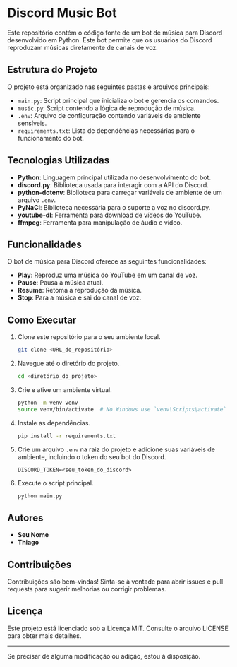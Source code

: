 # Discord Music Bot

Este repositório contém o código fonte de um bot de música para Discord desenvolvido em Python. Este bot permite que os usuários do Discord reproduzam músicas diretamente de canais de voz.

## Estrutura do Projeto

O projeto está organizado nas seguintes pastas e arquivos principais:
- `main.py`: Script principal que inicializa o bot e gerencia os comandos.
- `music.py`: Script contendo a lógica de reprodução de música.
- `.env`: Arquivo de configuração contendo variáveis de ambiente sensíveis.
- `requirements.txt`: Lista de dependências necessárias para o funcionamento do bot.

## Tecnologias Utilizadas

- **Python**: Linguagem principal utilizada no desenvolvimento do bot.
- **discord.py**: Biblioteca usada para interagir com a API do Discord.
- **python-dotenv**: Biblioteca para carregar variáveis de ambiente de um arquivo `.env`.
- **PyNaCl**: Biblioteca necessária para o suporte a voz no discord.py.
- **youtube-dl**: Ferramenta para download de vídeos do YouTube.
- **ffmpeg**: Ferramenta para manipulação de áudio e vídeo.

## Funcionalidades

O bot de música para Discord oferece as seguintes funcionalidades:
- **Play**: Reproduz uma música do YouTube em um canal de voz.
- **Pause**: Pausa a música atual.
- **Resume**: Retoma a reprodução da música.
- **Stop**: Para a música e sai do canal de voz.

## Como Executar

1. Clone este repositório para o seu ambiente local.
   ```bash
   git clone <URL_do_repositório>
   ```
2. Navegue até o diretório do projeto.
   ```bash
   cd <diretório_do_projeto>
   ```
3. Crie e ative um ambiente virtual.
   ```bash
   python -m venv venv
   source venv/bin/activate  # No Windows use `venv\Scripts\activate`
   ```
4. Instale as dependências.
   ```bash
   pip install -r requirements.txt
   ```
5. Crie um arquivo `.env` na raiz do projeto e adicione suas variáveis de ambiente, incluindo o token do seu bot do Discord.
   ```
   DISCORD_TOKEN=<seu_token_do_discord>
   ```
6. Execute o script principal.
   ```bash
   python main.py
   ```

## Autores

- **Seu Nome**
- **Thiago**

## Contribuições

Contribuições são bem-vindas! Sinta-se à vontade para abrir issues e pull requests para sugerir melhorias ou corrigir problemas.

## Licença

Este projeto está licenciado sob a Licença MIT. Consulte o arquivo LICENSE para obter mais detalhes.

---

Se precisar de alguma modificação ou adição, estou à disposição.
